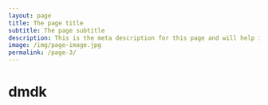 ```yaml
---
layout: page
title: The page title
subtitle: The page subtitle
description: This is the meta description for this page and will help it appear in search engines
image: /img/page-image.jpg
permalink: /page-3/
---
```


# dmdk